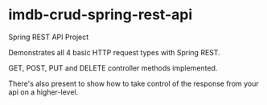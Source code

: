 # imdb-crud-spring-rest-api

Spring REST API Project

Demonstrates all 4 basic HTTP request types with Spring REST.

GET, POST, PUT and DELETE controller methods implemented.

There's also present to show how to take control of the response from your api on a higher-level.
